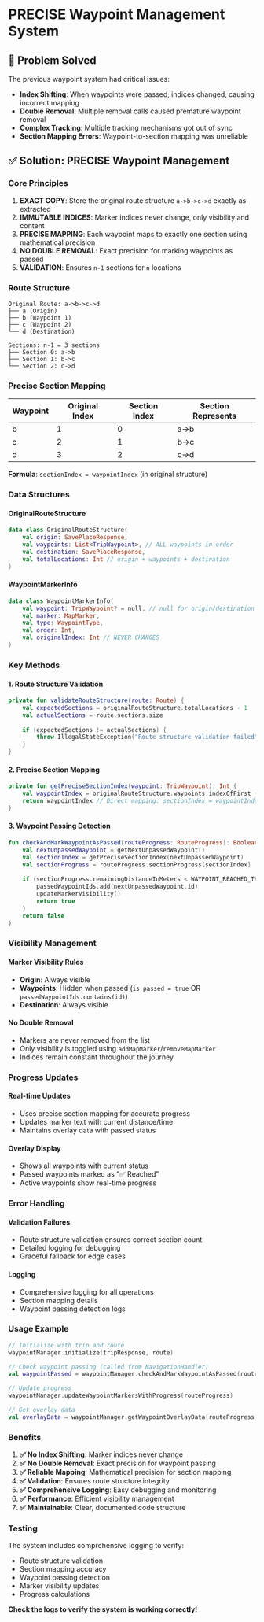 # PRECISE Waypoint Management System

## 🎯 **Problem Solved**

The previous waypoint system had critical issues:
- **Index Shifting**: When waypoints were passed, indices changed, causing incorrect mapping
- **Double Removal**: Multiple removal calls caused premature waypoint removal
- **Complex Tracking**: Multiple tracking mechanisms got out of sync
- **Section Mapping Errors**: Waypoint-to-section mapping was unreliable

## ✅ **Solution: PRECISE Waypoint Management**

### **Core Principles**

1. **EXACT COPY**: Store the original route structure `a->b->c->d` exactly as extracted
2. **IMMUTABLE INDICES**: Marker indices never change, only visibility and content
3. **PRECISE MAPPING**: Each waypoint maps to exactly one section using mathematical precision
4. **NO DOUBLE REMOVAL**: Exact precision for marking waypoints as passed
5. **VALIDATION**: Ensures `n-1` sections for `n` locations

### **Route Structure**

```
Original Route: a->b->c->d
├── a (Origin)
├── b (Waypoint 1)
├── c (Waypoint 2)
└── d (Destination)

Sections: n-1 = 3 sections
├── Section 0: a->b
├── Section 1: b->c
└── Section 2: c->d
```

### **Precise Section Mapping**

| Waypoint | Original Index | Section Index | Section Represents |
|----------|----------------|---------------|-------------------|
| b        | 1              | 0             | a->b              |
| c        | 2              | 1             | b->c              |
| d        | 3              | 2             | c->d              |

**Formula**: `sectionIndex = waypointIndex` (in original structure)

### **Data Structures**

#### **OriginalRouteStructure**
```kotlin
data class OriginalRouteStructure(
    val origin: SavePlaceResponse,
    val waypoints: List<TripWaypoint>, // ALL waypoints in order
    val destination: SavePlaceResponse,
    val totalLocations: Int // origin + waypoints + destination
)
```

#### **WaypointMarkerInfo**
```kotlin
data class WaypointMarkerInfo(
    val waypoint: TripWaypoint? = null, // null for origin/destination
    val marker: MapMarker,
    val type: WaypointType,
    val order: Int,
    val originalIndex: Int // NEVER CHANGES
)
```

### **Key Methods**

#### **1. Route Structure Validation**
```kotlin
private fun validateRouteStructure(route: Route) {
    val expectedSections = originalRouteStructure.totalLocations - 1
    val actualSections = route.sections.size
    
    if (expectedSections != actualSections) {
        throw IllegalStateException("Route structure validation failed")
    }
}
```

#### **2. Precise Section Mapping**
```kotlin
private fun getPreciseSectionIndex(waypoint: TripWaypoint): Int {
    val waypointIndex = originalRouteStructure.waypoints.indexOfFirst { it.id == waypoint.id }
    return waypointIndex // Direct mapping: sectionIndex = waypointIndex
}
```

#### **3. Waypoint Passing Detection**
```kotlin
fun checkAndMarkWaypointAsPassed(routeProgress: RouteProgress): Boolean {
    val nextUnpassedWaypoint = getNextUnpassedWaypoint()
    val sectionIndex = getPreciseSectionIndex(nextUnpassedWaypoint)
    val sectionProgress = routeProgress.sectionProgress[sectionIndex]
    
    if (sectionProgress.remainingDistanceInMeters < WAYPOINT_REACHED_THRESHOLD_METERS) {
        passedWaypointIds.add(nextUnpassedWaypoint.id)
        updateMarkerVisibility()
        return true
    }
    return false
}
```

### **Visibility Management**

#### **Marker Visibility Rules**
- **Origin**: Always visible
- **Waypoints**: Hidden when passed (`is_passed = true` OR `passedWaypointIds.contains(id)`)
- **Destination**: Always visible

#### **No Double Removal**
- Markers are never removed from the list
- Only visibility is toggled using `addMapMarker`/`removeMapMarker`
- Indices remain constant throughout the journey

### **Progress Updates**

#### **Real-time Updates**
- Uses precise section mapping for accurate progress
- Updates marker text with current distance/time
- Maintains overlay data with passed status

#### **Overlay Display**
- Shows all waypoints with current status
- Passed waypoints marked as "✅ Reached"
- Active waypoints show real-time progress

### **Error Handling**

#### **Validation Failures**
- Route structure validation ensures correct section count
- Detailed logging for debugging
- Graceful fallback for edge cases

#### **Logging**
- Comprehensive logging for all operations
- Section mapping details
- Waypoint passing detection logs

### **Usage Example**

```kotlin
// Initialize with trip and route
waypointManager.initialize(tripResponse, route)

// Check waypoint passing (called from NavigationHandler)
val waypointPassed = waypointManager.checkAndMarkWaypointAsPassed(routeProgress)

// Update progress
waypointManager.updateWaypointMarkersWithProgress(routeProgress)

// Get overlay data
val overlayData = waypointManager.getWaypointOverlayData(routeProgress)
```

### **Benefits**

1. **✅ No Index Shifting**: Marker indices never change
2. **✅ No Double Removal**: Exact precision for waypoint passing
3. **✅ Reliable Mapping**: Mathematical precision for section mapping
4. **✅ Validation**: Ensures route structure integrity
5. **✅ Comprehensive Logging**: Easy debugging and monitoring
6. **✅ Performance**: Efficient visibility management
7. **✅ Maintainable**: Clear, documented code structure

### **Testing**

The system includes comprehensive logging to verify:
- Route structure validation
- Section mapping accuracy
- Waypoint passing detection
- Marker visibility updates
- Progress calculations

**Check the logs to verify the system is working correctly!**



